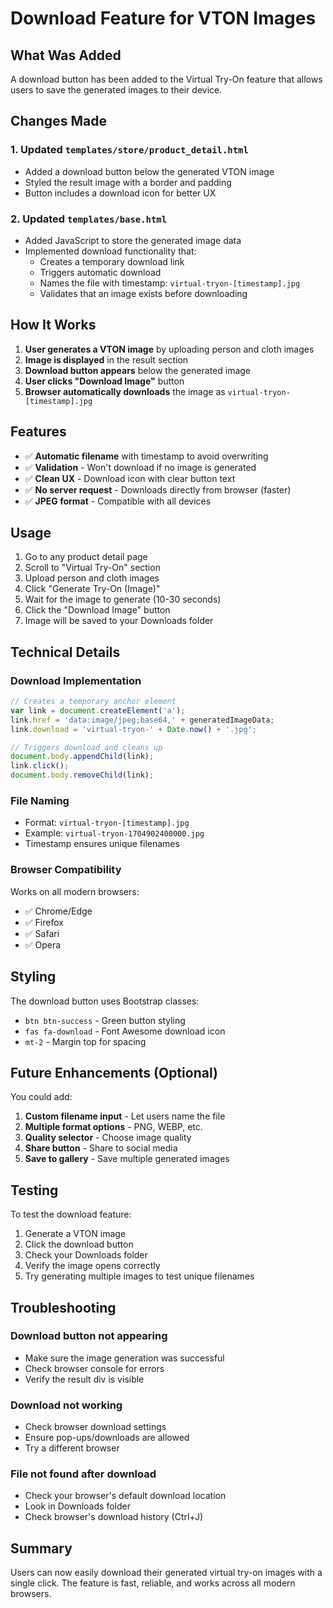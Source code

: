 # Download Feature for VTON Images

## What Was Added

A download button has been added to the Virtual Try-On feature that allows users to save the generated images to their device.

## Changes Made

### 1. Updated `templates/store/product_detail.html`
- Added a download button below the generated VTON image
- Styled the result image with a border and padding
- Button includes a download icon for better UX

### 2. Updated `templates/base.html`
- Added JavaScript to store the generated image data
- Implemented download functionality that:
  - Creates a temporary download link
  - Triggers automatic download
  - Names the file with timestamp: `virtual-tryon-[timestamp].jpg`
  - Validates that an image exists before downloading

## How It Works

1. **User generates a VTON image** by uploading person and cloth images
2. **Image is displayed** in the result section
3. **Download button appears** below the generated image
4. **User clicks "Download Image"** button
5. **Browser automatically downloads** the image as `virtual-tryon-[timestamp].jpg`

## Features

- ✅ **Automatic filename** with timestamp to avoid overwriting
- ✅ **Validation** - Won't download if no image is generated
- ✅ **Clean UX** - Download icon with clear button text
- ✅ **No server request** - Downloads directly from browser (faster)
- ✅ **JPEG format** - Compatible with all devices

## Usage

1. Go to any product detail page
2. Scroll to "Virtual Try-On" section
3. Upload person and cloth images
4. Click "Generate Try-On (Image)"
5. Wait for the image to generate (10-30 seconds)
6. Click the "Download Image" button
7. Image will be saved to your Downloads folder

## Technical Details

### Download Implementation
```javascript
// Creates a temporary anchor element
var link = document.createElement('a');
link.href = 'data:image/jpeg;base64,' + generatedImageData;
link.download = 'virtual-tryon-' + Date.now() + '.jpg';

// Triggers download and cleans up
document.body.appendChild(link);
link.click();
document.body.removeChild(link);
```

### File Naming
- Format: `virtual-tryon-[timestamp].jpg`
- Example: `virtual-tryon-1704902400000.jpg`
- Timestamp ensures unique filenames

### Browser Compatibility
Works on all modern browsers:
- ✅ Chrome/Edge
- ✅ Firefox
- ✅ Safari
- ✅ Opera

## Styling

The download button uses Bootstrap classes:
- `btn btn-success` - Green button styling
- `fas fa-download` - Font Awesome download icon
- `mt-2` - Margin top for spacing

## Future Enhancements (Optional)

You could add:
1. **Custom filename input** - Let users name the file
2. **Multiple format options** - PNG, WEBP, etc.
3. **Quality selector** - Choose image quality
4. **Share button** - Share to social media
5. **Save to gallery** - Save multiple generated images

## Testing

To test the download feature:
1. Generate a VTON image
2. Click the download button
3. Check your Downloads folder
4. Verify the image opens correctly
5. Try generating multiple images to test unique filenames

## Troubleshooting

### Download button not appearing
- Make sure the image generation was successful
- Check browser console for errors
- Verify the result div is visible

### Download not working
- Check browser download settings
- Ensure pop-ups/downloads are allowed
- Try a different browser

### File not found after download
- Check your browser's default download location
- Look in Downloads folder
- Check browser's download history (Ctrl+J)

## Summary

Users can now easily download their generated virtual try-on images with a single click. The feature is fast, reliable, and works across all modern browsers.
